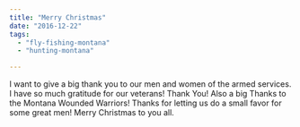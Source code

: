 ```yaml
---
title: "Merry Christmas"
date: "2016-12-22"
tags: 
  - "fly-fishing-montana"
  - "hunting-montana"

---
```


I want to give a big thank you to our men and women of the armed services. I have so much gratitude for our veterans! Thank You! Also a big Thanks to the Montana Wounded Warriors! Thanks for letting us do a small favor for some great men! Merry Christmas to you all.
